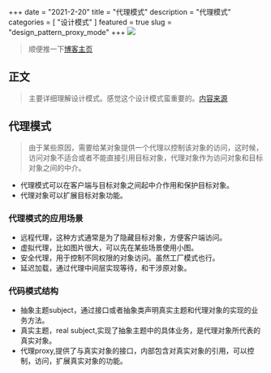 +++
date = "2021-2-20"
title = "代理模式"
description = "代理模式"
categories = [
    "设计模式"
]
featured = true
slug = "design_pattern_proxy_mode"
+++
![](https://gitee.com/lalalaxiaowifi/pictures/raw/master/image/%E6%97%A5%E5%B8%B8%E6%90%AC%E7%A0%96%E5%A4%B4.png)
> 顺便推一下[博客主页](http://lalalaxiaowifi.gitee.io/pictures/)
## 正文
> 主要详细理解设计模式。感觉这个设计模式蛮重要的。[内容来源](http://c.biancheng.net/view/1330.html)
## 代理模式
> 由于某些原因，需要给某对象提供一个代理以控制该对象的访问，这时候，访问对象不适合或者不能直接引用目标对象，代理对象作为访问对象和目标对象之间的中介。

* 代理模式可以在客户端与目标对象之间起中介作用和保护目标对象。
* 代理对象可以扩展目标对象功能。
### 代理模式的应用场景
* 远程代理，这种方式通常是为了隐藏目标对象，方便客户端访问。
* 虚拟代理，比如图片很大，可以先在某些场景使用小图。
* 安全代理，用于控制不同权限的对象访问。虽然工厂模式也行。
* 延迟加载，通过代理中间层实现等待，和干涉原对象。
### 代码模式结构
* 抽象主题subject，通过接口或者抽象类声明真实主题和代理对象的实现的业务方法。
* 真实主题，real subject,实现了抽象主题中的具体业务，是代理对象所代表的真实对象。
* 代理proxy,提供了与真实对象的接口，内部包含对真实对象的引用，可以控制，访问，扩展真实对象的功能。